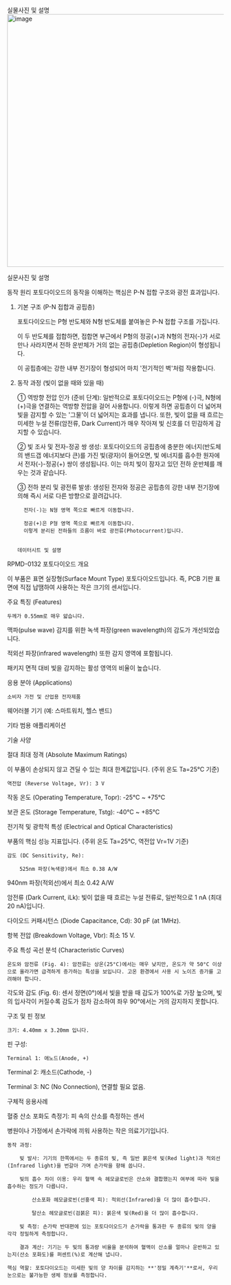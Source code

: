 실물사진 및 설명
<img width="886" height="586" alt="image" src="https://github.com/user-attachments/assets/865674f1-faff-43b8-8c26-f283081bd9ce" />


   실문사진 및 설명


동작 원리
포토다이오드의 동작을 이해하는 핵심은 P-N 접합 구조와 광전 효과입니다.

   1. 기본 구조 (P-N 접합과 공핍층)

        포토다이오드는 P형 반도체와 N형 반도체를 붙여놓은 P-N 접합 구조를 가집니다.

        이 두 반도체를 접합하면, 접합면 부근에서 P형의 정공(+)과 N형의 전자(-)가 서로 만나 사라지면서 전하 운반체가 거의 없는 공핍층(Depletion Region)이 형성됩니다.

        이 공핍층에는 강한 내부 전기장이 형성되어 마치 '전기적인 벽'처럼 작용합니다.

   2. 동작 과정 (빛이 없을 때와 있을 때)

        ① 역방향 전압 인가 (준비 단계):
        일반적으로 포토다이오드는 P형에 (-)극, N형에 (+)극을 연결하는 역방향 전압을 걸어 사용합니다. 이렇게 하면 공핍층이 더 넓어져 빛을 감지할 수 있는 '그물'이 더 넓어지는 효과를 냅니다. 또한, 빛이 없을 때 흐르는 미세한 누설 전류(암전류, Dark Current)가 매우 작아져 빛 신호를 더 민감하게 감지할 수 있습니다.

        ② 빛 조사 및 전자-정공 쌍 생성:
        포토다이오드의 공핍층에 충분한 에너지(반도체의 밴드갭 에너지보다 큰)를 가진 빛(광자)이 들어오면, 빛 에너지를 흡수한 원자에서 전자(-)-정공(+) 쌍이 생성됩니다. 이는 마치 빛이 잠자고 있던 전하 운반체를 깨우는 것과 같습니다.

        ③ 전하 분리 및 광전류 발생:
        생성된 전자와 정공은 공핍층의 강한 내부 전기장에 의해 즉시 서로 다른 방향으로 끌려갑니다.

            전자(-)는 N형 영역 쪽으로 빠르게 이동합니다.

            정공(+)은 P형 영역 쪽으로 빠르게 이동합니다.
            이렇게 분리된 전하들의 흐름이 바로 광전류(Photocurrent)입니다.

                                                                                                                           데이터시트 및 설명

      

RPMD-0132 포토다이오드 개요

이 부품은 표면 실장형(Surface Mount Type) 포토다이오드입니다. 즉, PCB 기판 표면에 직접 납땜하여 사용하는 작은 크기의 센서입니다.

주요 특징 (Features)

    두께가 0.55mm로 매우 얇습니다.

맥파(pulse wave) 감지를 위한 녹색 파장(green wavelength)의 감도가 개선되었습니다.

적외선 파장(infrared wavelength) 또한 감지 영역에 포함됩니다.

패키지 면적 대비 빛을 감지하는 활성 영역의 비율이 높습니다.

응용 분야 (Applications)

    소비자 가전 및 산업용 전자제품 

웨어러블 기기 (예: 스마트워치, 헬스 밴드) 

기타 범용 애플리케이션 

기술 사양

절대 최대 정격 (Absolute Maximum Ratings)

이 부품이 손상되지 않고 견딜 수 있는 최대 한계값입니다. (주위 온도 Ta=25°C 기준) 

    역전압 (Reverse Voltage, Vr): 3 V 

작동 온도 (Operating Temperature, Topr): -25°C ~ +75°C 

보관 온도 (Storage Temperature, Tstg): -40°C ~ +85°C 

전기적 및 광학적 특성 (Electrical and Optical Characteristics)

부품의 핵심 성능 지표입니다. (주위 온도 Ta=25°C, 역전압 Vr=1V 기준) 

    감도 (DC Sensitivity, Re):

        525nm 파장(녹색광)에서 최소 0.38 A/W 

940nm 파장(적외선)에서 최소 0.42 A/W 

암전류 (Dark Current, iLk): 빛이 없을 때 흐르는 누설 전류로, 일반적으로 1 nA (최대 20 nA)입니다.

다이오드 커패시턴스 (Diode Capacitance, Cd): 30 pF (at 1MHz).

항복 전압 (Breakdown Voltage, Vbr): 최소 15 V.

주요 특성 곡선 분석 (Characteristic Curves)

    온도와 암전류 (Fig. 4): 암전류는 상온(25°C)에서는 매우 낮지만, 온도가 약 50°C 이상으로 올라가면 급격하게 증가하는 특성을 보입니다. 고온 환경에서 사용 시 노이즈 증가를 고려해야 합니다.

각도와 감도 (Fig. 6): 센서 정면(0°)에서 빛을 받을 때 감도가 100%로 가장 높으며, 빛의 입사각이 커질수록 감도가 점차 감소하여 좌우 90°에서는 거의 감지하지 못합니다.

구조 및 핀 정보

    크기: 4.40mm x 3.20mm 입니다.

핀 구성:

    Terminal 1: 애노드(Anode, +) 

Terminal 2: 캐소드(Cathode, -) 

Terminal 3: NC (No Connection), 연결할 필요 없음.

구체적 응용사례


혈중 산소 포화도 측정기: 피 속의 산소를 측정하는 센서

병원이나 가정에서 손가락에 끼워 사용하는 작은 의료기기입니다. 

    동작 과정:

        빛 발사: 기기의 한쪽에서는 두 종류의 빛, 즉 일반 붉은색 빛(Red light)과 적외선(Infrared light)을 번갈아 가며 손가락을 향해 쏩니다.

        빛의 흡수 차이 이용: 우리 혈액 속 헤모글로빈은 산소와 결합했는지 여부에 따라 빛을 흡수하는 정도가 다릅니다.

            산소포화 헤모글로빈(선홍색 피): 적외선(Infrared)을 더 많이 흡수합니다.

            탈산소 헤모글로빈(검붉은 피): 붉은색 빛(Red)을 더 많이 흡수합니다.

        빛 측정: 손가락 반대편에 있는 포토다이오드가 손가락을 통과한 두 종류의 빛의 양을 각각 정밀하게 측정합니다.

        결과 계산: 기기는 두 빛의 통과량 비율을 분석하여 혈액이 산소를 얼마나 운반하고 있는지(산소 포화도)를 퍼센트(%)로 계산해 냅니다.

    핵심 역할: 포토다이오드는 미세한 빛의 양 차이를 감지하는 **'정밀 계측기'**로서, 우리 눈으로는 불가능한 생체 정보를 측정합니다.
